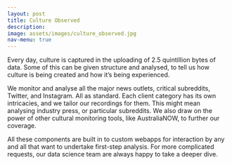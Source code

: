 ```yaml
---
layout: post
title: Culture Observed
description:
image: assets/images/culture_observed.jpg
nav-menu: true
---
```


Every day, culture is captured in the uploading of 2.5 quintillion bytes of data. Some of this can be given structure and analysed, to tell us how culture is being created and how it’s being experienced.
 
We monitor and analyse all the major news outlets, critical subreddits, Twitter, and Instagram. All as standard. Each client category has its own intricacies, and we tailor our recordings for them. This might mean analysing industry press, or particular subreddits. We also draw on the power of other cultural monitoring tools, like AustraliaNOW, to further our coverage.
 
All these components are built in to custom webapps for interaction by any and all that want to undertake first-step analysis. For more complicated requests, our data science team are always happy to take a deeper dive.

<span class="image fit"><img src="{% link assets/images/bigram.png %}" alt="" /></span>